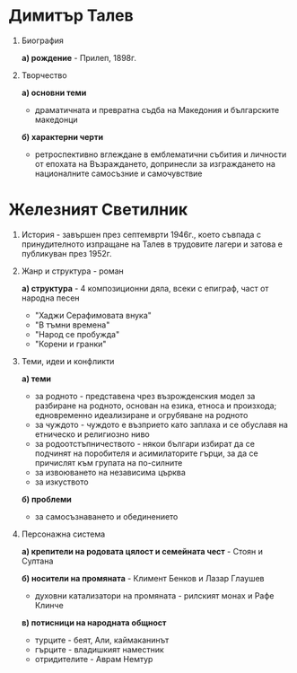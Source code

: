 # Димитър Талев
1. Биография
	
	**а) рождение** - Прилеп, 1898г.

2. Творчество
	
	**а) основни теми**
	- драматичната и превратна съдба на Македония и българските македонци
	
	**б) характерни черти**
	- ретроспективно вглеждане в емблематични събития и личности от епохата на Възраждането, допринесли за изграждането на националните самосъзние и самочувствие


# Железният Светилник
 1. История - завършен през септемврти 1946г., което съвпада с принудителното изпращане на Талев в трудовите лагери и затова е публикуван през 1952г.


 2. Жанр и структура - роман
	
	**а) структура** - 4 композиционни дяла, всеки с епиграф, част от народна песен
	- "Хаджи Серафимовата внука"
	- "В тъмни времена"
	- "Народ се пробужда"
	- "Корени и гранки"

3. Теми, идеи и конфликти
	
	**а) теми**
	- за родното - представена чрез възрожденския модел за разбиране на родното, основан на езика, етноса и произхода; едновременно идеализиране и огрубяване на родното
	- за чуждото - чуждото е възприето като заплаха и се обуславя на етническо и религиозно ниво
	- за родоотстъпничеството - някои българи избират да се подчинят на поробителя и асимилаторите гърци, за да се причислят към групата на по-силните
	- за извоюването на независима църква
	- за изкуството
	
	**б) проблеми**
	- за самосъзнаването и обединението

4. Персонажна система
	
	**а) крепители на родовата цялост и семейната чест** - Стоян и Султана
	
	**б) носители на промяната** - Климент Бенков и Лазар Глаушев
	- духовни катализатори на промяната - рилският монах и Рафе Клинче
	
	**в) потисници на народната общност**
	- турците - беят, Али, каймаканинът
	- гърците - владишкият наместник
	- отридителите - Аврам Немтур

